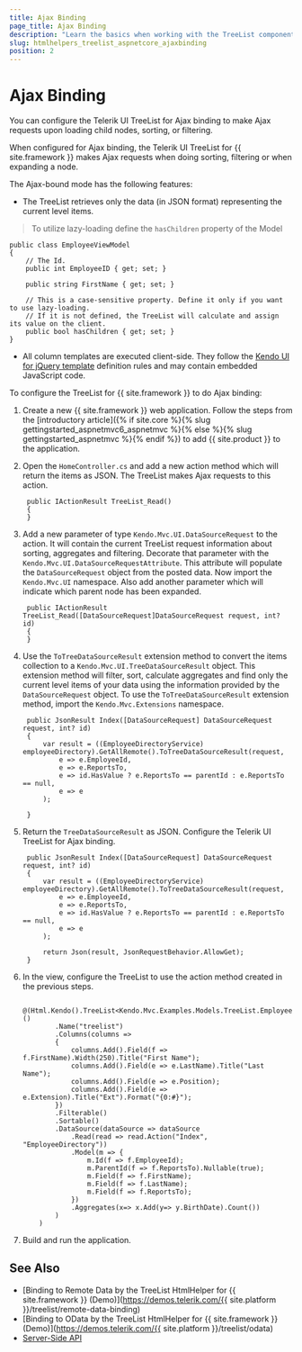 ```yaml
---
title: Ajax Binding
page_title: Ajax Binding
description: "Learn the basics when working with the TreeList component for {{ site.framework }}."
slug: htmlhelpers_treelist_aspnetcore_ajaxbinding
position: 2
---
```


# Ajax Binding

You can configure the Telerik UI TreeList for Ajax binding to make Ajax requests upon loading child nodes, sorting, or filtering.

When configured for Ajax binding, the Telerik UI TreeList for {{ site.framework }} makes Ajax requests when doing sorting, filtering or when expanding a node.

The Ajax-bound mode has the following features:
- The TreeList retrieves only the data (in JSON format) representing the current level items.
>  To utilize lazy-loading define the `hasChildren` property of the Model

    public class EmployeeViewModel
    {
        // The Id.
        public int EmployeeID { get; set; }

        public string FirstName { get; set; }

        // This is a case-sensitive property. Define it only if you want to use lazy-loading.
        // If it is not defined, the TreeList will calculate and assign its value on the client.
        public bool hasChildren { get; set; }
    }
- All column templates are executed client-side. They follow the [Kendo UI for jQuery template](https://docs.telerik.com/kendo-ui/framework/templates/overview) definition rules and may contain embedded JavaScript code.

To configure the TreeList for {{ site.framework }} to do Ajax binding:

1. Create a new {{ site.framework }} web application. Follow the steps from the [introductory article]({% if site.core %}{% slug gettingstarted_aspnetmvc6_aspnetmvc %}{% else %}{% slug gettingstarted_aspnetmvc %}{% endif %}) to add {{ site.product }} to the application.
1. Open the `HomeController.cs` and add a new action method which will return the items as JSON. The TreeList makes Ajax requests to this action.

        public IActionResult TreeList_Read()
        {
        }

1. Add a new parameter of type `Kendo.Mvc.UI.DataSourceRequest` to the action. It will contain the current TreeList request information about sorting, aggregates and filtering. Decorate that parameter with the `Kendo.Mvc.UI.DataSourceRequestAttribute`. This attribute will populate the `DataSourceRequest` object from the posted data. Now import the `Kendo.Mvc.UI` namespace. Also add another parameter which will indicate which parent node has been expanded.

        public IActionResult TreeList_Read([DataSourceRequest]DataSourceRequest request, int? id)
        {
        }

1. Use the `ToTreeDataSourceResult` extension method to convert the items collection to a `Kendo.Mvc.UI.TreeDataSourceResult` object. This extension method will filter, sort, calculate aggregates and find only the current level items of your data using the information provided by the `DataSourceRequest` object. To use the `ToTreeDataSourceResult` extension method, import the `Kendo.Mvc.Extensions` namespace.

        public JsonResult Index([DataSourceRequest] DataSourceRequest request, int? id)
        {
            var result = ((EmployeeDirectoryService) employeeDirectory).GetAllRemote().ToTreeDataSourceResult(request,
                e => e.EmployeeId,
                e => e.ReportsTo,
                e => id.HasValue ? e.ReportsTo == parentId : e.ReportsTo == null,
                e => e
            );

        }

1. Return the `TreeDataSourceResult` as JSON. Configure the Telerik UI TreeList for Ajax binding.

        public JsonResult Index([DataSourceRequest] DataSourceRequest request, int? id)
        {
            var result = ((EmployeeDirectoryService) employeeDirectory).GetAllRemote().ToTreeDataSourceResult(request,
                e => e.EmployeeId,
                e => e.ReportsTo,
                e => id.HasValue ? e.ReportsTo == parentId : e.ReportsTo == null,
                e => e
            );

            return Json(result, JsonRequestBehavior.AllowGet);
        }

1. In the view, configure the TreeList to use the action method created in the previous steps.

    ```HtmlHelper
        @(Html.Kendo().TreeList<Kendo.Mvc.Examples.Models.TreeList.EmployeeDirectoryRemoteModel>()
            .Name("treelist")
            .Columns(columns =>
            {
                columns.Add().Field(f => f.FirstName).Width(250).Title("First Name");
                columns.Add().Field(e => e.LastName).Title("Last Name");
                columns.Add().Field(e => e.Position);
                columns.Add().Field(e => e.Extension).Title("Ext").Format("{0:#}");
            })
            .Filterable()
            .Sortable()
            .DataSource(dataSource => dataSource
                .Read(read => read.Action("Index", "EmployeeDirectory"))
                .Model(m => {
                    m.Id(f => f.EmployeeId);
                    m.ParentId(f => f.ReportsTo).Nullable(true);
                    m.Field(f => f.FirstName);
                    m.Field(f => f.LastName);
                    m.Field(f => f.ReportsTo);
                })
                .Aggregates(x=> x.Add(y=> y.BirthDate).Count())
            )
        )
    ```

1. Build and run the application.

## See Also

* [Binding to Remote Data by the TreeList HtmlHelper for {{ site.framework }} (Demo)](https://demos.telerik.com/{{ site.platform }}/treelist/remote-data-binding)
* [Binding to OData by the TreeList HtmlHelper for {{ site.framework }} (Demo)](https://demos.telerik.com/{{ site.platform }}/treelist/odata)
* [Server-Side API](/api/treelist)
